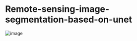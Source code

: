 # Remote-sensing-image-segmentation-based-on-unet
![image](https://github.com/AI-Wisdom3-5/Remote-sensing-image-segmentation-based-on-unet/assets/152383356/4efb8ade-de76-4fd2-8567-3ee656bc1c71)
